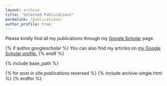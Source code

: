 ```yaml
---
layout: archive
title: "Selected Publications"
permalink: /publications/
author_profile: true
---
```

Please kindly find all my publications through my [Google Scholar](https://scholar.google.com/citations?user=PJbOQBMAAAAJ&hl=en) page.

{% if author.googlescholar %}
  You can also find my articles on <u><a href="{{author.googlescholar}}">my Google Scholar profile</a>.</u>
{% endif %}

{% include base_path %}

{% for post in site.publications reversed %}
  {% include archive-single.html %}
{% endfor %}
